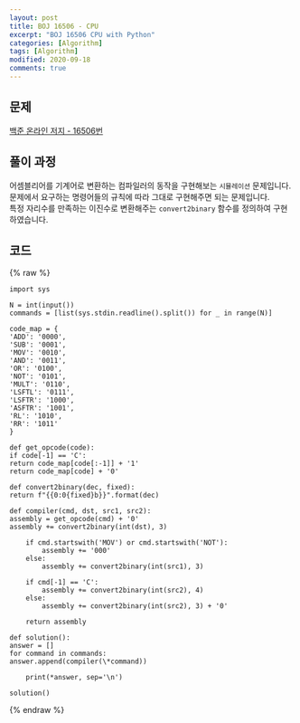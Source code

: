 ```yaml
---
layout: post
title: BOJ 16506 - CPU
excerpt: "BOJ 16506 CPU with Python"
categories: [Algorithm]
tags: [Algorithm]
modified: 2020-09-18
comments: true
---
```


## 문제

[백준 온라인 저지 - 16506번](https://www.acmicpc.net/problem/16506)

## 풀이 과정

어셈블리어를 기계어로 변환하는 컴파일러의 동작을 구현해보는 `시뮬레이션` 문제입니다. <br>
문제에서 요구하는 명령어들의 규칙에 따라 그대로 구현해주면 되는 문제입니다. <br>
특정 자리수를 만족하는 이진수로 변환해주는 `convert2binary` 함수를 정의하여 구현하였습니다. <br>

## 코드

{% raw %}

    import sys

    N = int(input())
    commands = [list(sys.stdin.readline().split()) for _ in range(N)]

    code_map = {
    'ADD': '0000',
    'SUB': '0001',
    'MOV': '0010',
    'AND': '0011',
    'OR': '0100',
    'NOT': '0101',
    'MULT': '0110',
    'LSFTL': '0111',
    'LSFTR': '1000',
    'ASFTR': '1001',
    'RL': '1010',
    'RR': '1011'
    }

    def get_opcode(code):
    if code[-1] == 'C':
    return code_map[code[:-1]] + '1'
    return code_map[code] + '0'

    def convert2binary(dec, fixed):
    return f"{{0:0{fixed}b}}".format(dec)

    def compiler(cmd, dst, src1, src2):
    assembly = get_opcode(cmd) + '0'
    assembly += convert2binary(int(dst), 3)

        if cmd.startswith('MOV') or cmd.startswith('NOT'):
            assembly += '000'
        else:
            assembly += convert2binary(int(src1), 3)

        if cmd[-1] == 'C':
            assembly += convert2binary(int(src2), 4)
        else:
            assembly += convert2binary(int(src2), 3) + '0'

        return assembly

    def solution():
    answer = []
    for command in commands:
    answer.append(compiler(\*command))

        print(*answer, sep='\n')

    solution()

{% endraw %}
